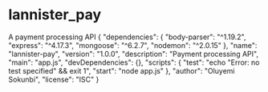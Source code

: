 # lannister_pay
A payment processing API
{
  "dependencies": {
    "body-parser": "^1.19.2",
    "express": "^4.17.3",
    "mongoose": "^6.2.7",
    "nodemon": "^2.0.15"
  },
  "name": "lannister-pay",
  "version": "1.0.0",
  "description": "Payment processing API",
  "main": "app.js",
  "devDependencies": {},
  "scripts": {
    "test": "echo \"Error: no test specified\" && exit 1",
    "start": "node app.js"
  },
  "author": "Oluyemi Sokunbi",
  "license": "ISC"
}
